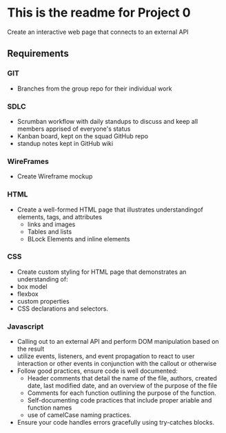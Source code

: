 # This is the readme for Project 0
Create an interactive web page that connects to an external API

## Requirements

### GIT
* Branches from the group repo for their individual work

### SDLC
* Scrumban workflow with daily standups to discuss and keep all members apprised of everyone's status
* Kanban board, kept on the squad GitHub repo
* standup notes kept in GitHub wiki

### WireFrames
* Create Wireframe mockup

### HTML
* Create a well-formed HTML page that illustrates understandingof elements, tags, and attributes
    * links and images
    * Tables and lists
    * BLock Elements and inline elements

### CSS
* Create custom styling for HTML page that demonstrates an understanding of:
* box model
* flexbox
* custom properties
* CSS declarations and selectors.

### Javascript
* Calling out to an external API and perform DOM manipulation based on the result
* utilize events, listeners, and event propagation to react to user interaction or other events in conjunction with the callout or otherwise
* Follow good practices, ensure code is well documented:
    * Header comments that detail the name of the file, authors, created date, last modified date, and an overview of the purpose of the file
    * Comments for each function outlining the purpose of the function.
    * Self-documenting code practices that include proper ariable and function names
    * use of camelCase naming practices.
* Ensure your code handles errors gracefully using try-catches blocks.